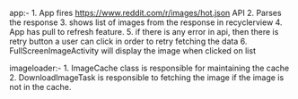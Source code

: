 app:-
    1. App fires https://www.reddit.com/r/images/hot.json API 
    2. Parses the response
    3. shows list of images from the response in recyclerview
    4. App has pull to refresh feature.
    5. if there is any error in api, then there is retry button a user can click in order to retry fetching the data
    6. FullScreenImageActivity will display the image when clicked on list

imageloader:-
    1. ImageCache class is responsible for maintaining the cache
    2. DownloadImageTask is responsible to fetching the image if the image is not in the cache.
    
